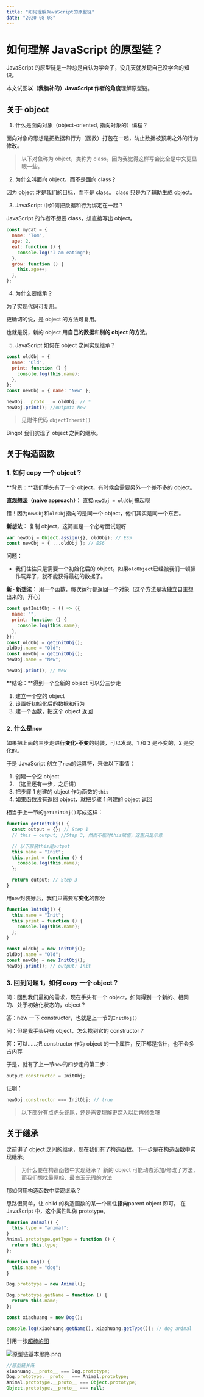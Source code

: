 ```yaml
---
title: "如何理解JavaScript的原型链"
date: "2020-08-08"
---
```


# 如何理解 JavaScript 的原型链？

JavaScript 的原型链是一种总是自认为学会了，没几天就发现自己没学会的知识。

本文试图**以（我脑补的）JavaScript 作者的角度**理解原型链。

## 关于 object

1. 什么是面向对象（object-oriented, 指向对象的）编程？

面向对象的思想是把数据和行为（函数）打包在一起，防止数据被预期之外的行为修改。

> 以下对象称为 object，类称为 class。因为我觉得这样写会比全是中文更显眼一些。

2. 为什么叫面向 object，而不是面向 class？

因为 object 才是我们的目标，而不是 class。
class 只是为了辅助生成 object。

3. JavaScript 中如何把数据和行为绑定在一起？

JavaScript 的作者不想要 class，想直接写出 object。

```js
const myCat = {
  name: "Tom",
  age: 2,
  eat: function () {
    console.log("I am eating");
  },
  grow: function () {
    this.age++;
  },
};
```

4. 为什么要继承？

为了实现代码可复用。

更确切的说，是 object 的方法可复用。

也就是说，新的 object 用**自己的数据**和**别的 object 的方法**。

5. JavaScript 如何在 object 之间实现继承？

```js
const oldObj = {
  name: "Old",
  print: function () {
    console.log(this.name);
  },
};
const newObj = { name: "New" };

newObj.__proto__ = oldObj; // *
newObj.print(); //output: New
```

> 见附件代码 `objectInherit()`

Bingo! 我们实现了 object 之间的继承。

## 关于构造函数

### 1. 如何 copy 一个 object？

**背景：**我们手头有了一个 object，有时候会需要另外一个差不多的 object。

**直观想法（naive approach）：**
直接`newObj = oldObj`搞起呗

错！因为`newObj`和`oldObj`指向的是同一个 object，他们其实是同一个东西。

**新想法：** 复制 object，这简直是一个必考面试题呀

```js
var newObj = Object.assign({}, oldObj); // ES5
const newObj = { ...oldObj }; // ES6
```

问题：

- 我们往往只是需要一个初始化后的 object。如果`oldObject`已经被我们一顿操作玩弄了，就不能获得最初的数据了。

**新 · 新想法：** 用一个函数，每次运行都返回一个对象（这个方法是我独立自主想出来的，开心）

```js
const getInitObj = () => ({
  name: "",
  print: function () {
    console.log(this.name);
  },
});
const oldObj = getInitObj();
oldObj.name = "Old";
const newObj = getInitObj();
newObj.name = "New";

newObj.print(); // New
```

**结论：**得到一个全新的 object 可以分三步走

1. 建立一个空的 object
2. 设置好初始化后的数据和行为
3. 建一个函数，把这个 object 返回

### 2. 什么是`new`

如果把上面的三步走进行**变化-不变**的封装，可以发现，1 和 3 是不变的，2 是变化的。

于是 JavaScript 创立了`new`的运算符，来做以下事情：

1. 创建一个空 object
2. （这里还有一步，之后讲）
3. 把步骤 1 创建的 object 作为函数的`this`
4. 如果函数没有返回 object，就把步骤 1 创建的 object 返回

相当于上一节的`getInitObj()`写成这样：

```js
function getInitObj() {
  const output = {}; // Step 1
  // this = output; //Step 3, 然而不能对this赋值，这里只是示意

  // 以下假装this是output
  this.name = "Init";
  this.print = function () {
    console.log(this.name);
  };

  return output; // Step 3
}
```

用`new`封装好后，我们只需要写**变化**的部分

```js
function InitObj() {
  this.name = "Init";
  this.print = function () {
    console.log(this.name);
  };
}

const oldObj = new InitObj();
oldObj.name = "Old";
const newObj = new InitObj();
newObj.print(); // output: Init
```

### 3. 回到问题 1，如何 copy 一个 object？

问：回到我们最初的需求，现在手头有一个 object，如何得到一个新的、相同的、处于初始化状态的，object？

答：new 一下 constructor，也就是上一节的`InitObj()`

问：但是我手头只有 object，怎么找到它的 constructor？

答：可以……把 constructor 作为 object 的一个属性，反正都是指针，也不会多占内存

于是，就有了上一节`new`的四步走的第二步：

```js
output.constructor = InitObj;
```

证明：

```js
newObj.constructor === InitObj; // true
```

> 以下部分有点虎头蛇尾，还是需要理解更深入以后再修改呀

## 关于继承

之前讲了 object 之间的继承，现在我们有了构造函数。下一步是在构造函数中实现继承。

> 为什么要在构造函数中实现继承？
> 新的 object 可能动态添加/修改了方法，而我们想找最原始、最白玉无瑕的方法

那如何用构造函数中实现继承？

思路很简单，让 child 的构造函数的某一个属性**指向**parent object 即可。
在 JavaScript 中，这个属性叫做 prototype。

```js
function Animal() {
  this.type = "animal";
}
Animal.prototype.getType = function () {
  return this.type;
};

function Dog() {
  this.name = "dog";
}

Dog.prototype = new Animal();

Dog.prototype.getName = function () {
  return this.name;
};

const xiaohuang = new Dog();

console.log(xiaohuang.getName(), xiaohuang.getType()); // dog animal
```

引用一张[超棒的图](https://zhuanlan.zhihu.com/p/22787302)

![原型链基本思路.png](https://wx1.sbimg.cn/2020/08/08/oJ4Wd.png)

```js
//原型链关系
xiaohuang.__proto__ === Dog.prototype;
Dog.prototype.__proto__ === Animal.prototype;
Animal.prototype.__proto__ === Object.prototype;
Object.prototype.__proto__ === null;
```
